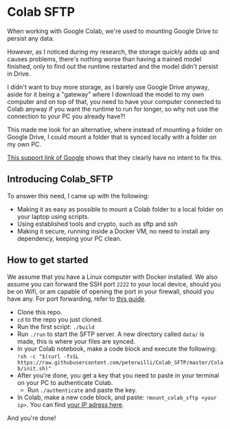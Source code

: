 # Colab SFTP

When working with Google Colab, we're used to mounting Google Drive to persist any data.

However, as I noticed during my research, the storage quickly adds up and causes problems, there's nothing worse than having a trained model finished, only to find out the runtime restarted and the model didn't persist in Drive.

I didn't want to buy more storage, as I barely use Google Drive anyway, aside for it being a "gateway" where I download the model to my own computer and on top of that, you need to have your computer connected to Colab anyway if you want the runtime to run for longer, so why not use the connection to your PC you already have?!

This made me look for an alternative, where instead of mounting a folder on Google Drive, I could mount a folder that is synced locally with a folder on my own PC.

[This support link of Google](https://support.google.com/machinelearningeducation/thread/4522670?hl=en) shows that they clearly have no intent to fix this.

## Introducing Colab_SFTP

To answer this need, I came up with the following:

- Making it as easy as possible to mount a Colab folder to a local folder on your laptop using scripts.
- Using established tools and crypto, such as sftp and ssh
- Making it secure, running inside a Docker VM, no need to install any dependency, keeping your PC clean.

## How to get started

We assume that you have a Linux computer with Docker installed.
We also assume you can forward the SSH port `2222` to your local device, should you be on Wifi, or am capable of opening the port in your firewall, should you have any. For port forwarding, refer to [this guide](https://portforward.com/router.htm).

- Clone this repo.
- `cd` to the repo you just cloned.
- Run the first script: `./build`
- Run `./run` to start the SFTP server. A new directory called `data/` is made, this is where your files are synced.
- In your Colab notebook, make a code block and execute the following: `!sh -c "$(curl -fsSL https://raw.githubusercontent.com/peterwilli/Colab_SFTP/master/Colab/init.sh)"`
- After you're done, you get a key that you need to paste in your terminal on your PC to authenticate Colab.
    - Run `./authenticate` and paste the key.
- In Colab, make a new code block, and paste: `!mount_colab_sftp <your ip>`. You can find [your IP adress here](https://duckduckgo.com/?q=my+ip).

And you're done!